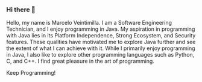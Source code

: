 ### Hi there 👋

Hello, my name is Marcelo Veintimilla. I am a Software Engineering Technician, and I enjoy programming in Java. My aspiration in programming with Java lies in its Platform Independence, Strong Ecosystem, and Security features. These qualities have motivated me to explore Java further and see the extent of what I can achieve with it. While I primarily enjoy programming in Java, I also like to explore other programming languages such as Python, C, and C++. I find great pleasure in the art of programming. 

Keep Programming! 
